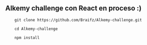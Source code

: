 ## Alkemy challenge con React en proceso :)

```
    git clone https://github.com/Braifz/Alkemy-challenge.git
```

```
    cd Alkemy-challenge
```

```
    npm install
```
